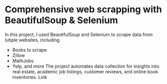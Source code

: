 # Comprehensive web scrapping with BeautifulSoup & Selenium
In this project, I used BeautifulSoup and Selenium to scrape data from lutiple websites, including
- Books to scrape
- Zillow
- MathJobs
- Yelp, and more
The project automates data collection for insights into real estate, academic job listings, customer reviews, and online book inventories. Link
